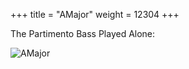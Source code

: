 +++
title = "AMajor"
weight = 12304
+++

The Partimento Bass Played Alone:

![AMajor](/img/MatPicAmaj.jpg)

